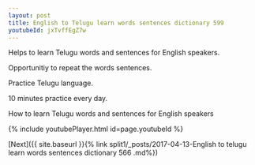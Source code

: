 ```yaml
---
layout: post
title: English to Telugu learn words sentences dictionary 599 
youtubeId: jxTvffEgZ7w
---
```

 
 
Helps to learn Telugu words and sentences for English speakers.

Opportunitiy to repeat the words sentences. 

Practice Telugu language. 
 
10 minutes practice every day. 
 
How to learn Telugu words and sentences for English speakers 
 
{% include youtubePlayer.html id=page.youtubeId %}
 
 
[Next]({{ site.baseurl }}{% link  split1/_posts/2017-04-13-English to telugu learn words sentences dictionary 566 .md%})
 
